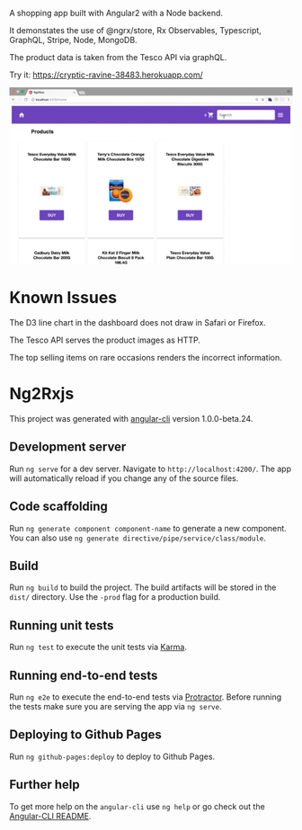 A shopping app built with Angular2 with a Node backend.

It demonstates the use of @ngrx/store, Rx Observables, 
Typescript, GraphQL, Stripe, Node, MongoDB.

The product data is taken from the Tesco API via graphQL.


Try it: https://cryptic-ravine-38483.herokuapp.com/


![Alt text](angular_app.gif?raw=true "Shopping App in Angular")

# Known Issues

The D3 line chart in the dashboard does not draw in Safari or Firefox.

The Tesco API serves the product images as HTTP.

The top selling items on rare occasions renders the incorrect information.


# Ng2Rxjs

This project was generated with [angular-cli](https://github.com/angular/angular-cli) version 1.0.0-beta.24.

## Development server
Run `ng serve` for a dev server. Navigate to `http://localhost:4200/`. The app will automatically reload if you change any of the source files.

## Code scaffolding

Run `ng generate component component-name` to generate a new component. You can also use `ng generate directive/pipe/service/class/module`.

## Build

Run `ng build` to build the project. The build artifacts will be stored in the `dist/` directory. Use the `-prod` flag for a production build.

## Running unit tests

Run `ng test` to execute the unit tests via [Karma](https://karma-runner.github.io).

## Running end-to-end tests

Run `ng e2e` to execute the end-to-end tests via [Protractor](http://www.protractortest.org/).
Before running the tests make sure you are serving the app via `ng serve`.

## Deploying to Github Pages

Run `ng github-pages:deploy` to deploy to Github Pages.

## Further help

To get more help on the `angular-cli` use `ng help` or go check out the [Angular-CLI README](https://github.com/angular/angular-cli/blob/master/README.md).
